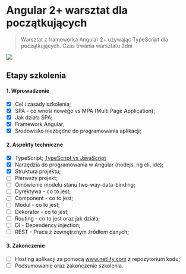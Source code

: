 # Angular 2+ warsztat dla początkujących
> Warsztat z frameworka Angular 2+ używając TypeScript dla początkujących. 
> Czas trwania warsztatu 2dni

![](https://www.techcronus.com/wp-content/uploads/2019/07/Why-Angular-Is-The-Best-Framework-For-Web-App-Development-What-makes-Angular-a-great-framework_.png)

## Etapy szkolenia 

#### 1. Wprowadzenie 
* [x] Cel i zasady szkolenia;
* [x] SPA - co wnosi nowego vs MPA (Multi Page Application);
* [x] Jak działa SPA;
* [x] Framework Angular;
* [x] Środowisko niezbędne do programowania aplikacji;

#### 2. Aspekty techniczne 
* [x] TypeScript; [TypeScript vs JavaScript](https://github.com/CrisBogucki/TypeScript_vs_JavaScript)
* [x] Narzędzia do programowania w Angular (nodejs, ng cli, ide);
* [x] Struktura projektu;
* [ ] Pierwszy projekt;
* [ ] Omówienie modelu stanu two-way-data-binding;
* [ ] Dyrektywa - co to jest;
* [ ] Component - co to jest;
* [ ] Moduł - co to jest; 
* [ ] Dekorator - co to jest;
* [ ] Routing - co to jest oraz jak działa;
* [ ] DI - Dependency injection;
* [ ] REST - Praca z zewnętrznym źródłem danych;

#### 3. Zakończenie 
* [ ] Hosting aplikacji za pomocą www.netlify.com  z repozytorium kodu;
* [ ] Podsumowanie oraz zakończenie szkolenia.
